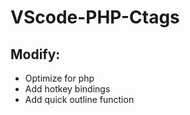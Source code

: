 # VScode-PHP-Ctags

## Modify:
* Optimize for php
* Add hotkey bindings
* Add quick outline function

